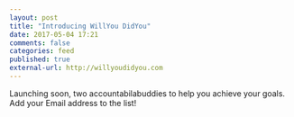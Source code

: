 ```yaml
---
layout: post
title: "Introducing WillYou DidYou"
date: 2017-05-04 17:21
comments: false
categories: feed
published: true
external-url: http://willyoudidyou.com
---
```

Launching soon, two accountabilabuddies to help you achieve your goals. Add your Email address to the list!
<!--more-->
